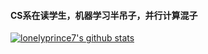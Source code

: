 #### CS系在读学生，机器学习半吊子，并行计算混子
[![lonelyprince7's github stats](https://github-readme-stats.vercel.app/api?username=lonelyprince7)](https://github.com/anuraghazra/github-readme-stats)


<!--
**lonelyprince7/lonelyprince7** is a ✨ _special_ ✨ repository because its `README.md` (this file) appears on your GitHub profile.

Here are some ideas to get you started:

- 🔭 I’m currently working on ...
- 🌱 I’m currently learning ...
- 👯 I’m looking to collaborate on ...
- 🤔 I’m looking for help with ...
- 💬 Ask me about ...
- 📫 How to reach me: ...
- 😄 Pronouns: ...
- ⚡ Fun fact: ...
-->
